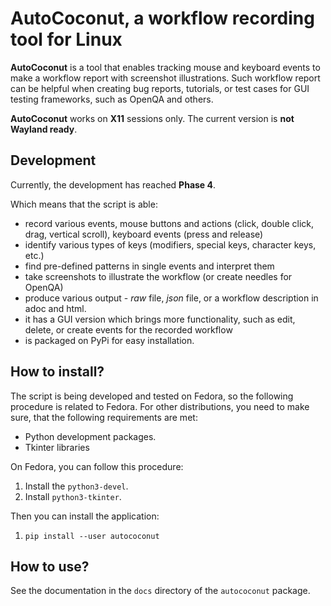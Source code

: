 # AutoCoconut, a workflow recording tool for Linux

**AutoCoconut** is a tool that enables tracking mouse and keyboard events to make a workflow report with screenshot illustrations. 
Such workflow report can be helpful when creating bug reports, tutorials, or test cases for GUI testing frameworks, such as OpenQA
and others.

**AutoCoconut** works on **X11** sessions only. The current version is **not Wayland ready**.

## Development

Currently, the development has reached **Phase 4**.

Which means that the script is able:

* record various events,  mouse buttons and actions (click, double click, drag, vertical scroll), keyboard events (press and release)
* identify various types of keys (modifiers, special keys, character keys, etc.)
* find pre-defined patterns in single events and interpret them
* take screenshots to illustrate the workflow (or create needles for OpenQA)
* produce various output - *raw* file, *json* file, or a workflow description in adoc and html.
* it has a GUI version which brings more functionality, such as edit, delete, or create events for the recorded workflow
* is packaged on PyPi for easy installation.


## How to install?

The script is being developed and tested on Fedora, so the following procedure is related to Fedora. For other distributions, you need to
make sure, that the following requirements are met:

* Python development packages.
* Tkinter libraries

On Fedora, you can follow this procedure:

1. Install the `python3-devel`.
2. Install `python3-tkinter`.

Then you can install the application:

1. `pip install --user autococonut`

## How to use?

See the documentation in the `docs` directory of the `autococonut` package.

